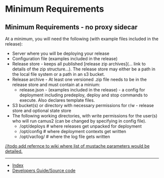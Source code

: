 # Minimum Requirements

## Minimum Requirements - no proxy sidecar

At a minimum, you will need the following (with example files included in the release):

- Server where you will be deploying your release
- Configuration file (examples included in the release)
- Release store - keeps all published [release zip archives](... link to details of the zip structure...). The release store may either be a path in the local file system or a path in an s3 bucket.
- Release archive - At least one versioned .zip file needs to be in the release store and must contain at a minium:
  - release.json - (examples included in the release) - a config for deployment including predeploy, deploy and stop commands to execute. Also declares template files.
- S3 bucket(s) or directory with necessary permissions for r/w - release store and optional state store
- The following working directories, with write permissions for the user(s) who will run camus2 (can be changed by specifying in config file).
  - /opt/deploys     # where releases get unpacked for deployment
  - /opt/config  # where deployment contexts get written
  - /opt/var/log/    # where the log file gets written


[//todo add refernce to wiki where list of mustache parameters would be detailed.](//todo)

---

- [Index](/hx-deploy-tool/index)
- [Developers Guide/Source code](https://github.com/helix-collective/hx-deploy-tool)

